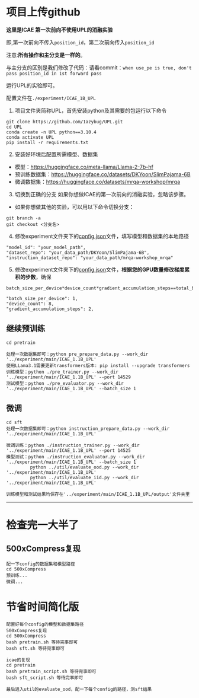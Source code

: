 # 项目上传github

**这里是ICAE 第一次前向不使用UPL的消融实验**

即,第一次前向不传入`position_id`，第二次前向传入`position_id`

注意:**所有操作和主分支是一样的**。

与主分支的区别是我们修改了代码：请看commit：`when use_pe is true, don't pass position_id in 1st forward pass `

运行UPL的实验即可。

配置文件在`./experiment/ICAE_1B_UPL`

1. 项目文件夹简称UPL，首先安装python及其需要的包运行以下命令
```
git clone https://github.com/1azybug/UPL.git
cd UPL
conda create -n UPL python==3.10.4
conda activate UPL
pip install -r requirements.txt
```
2. 安装好环境后配置所需模型、数据集
-  模型：https://huggingface.co/meta-llama/Llama-2-7b-hf
-  预训练数据集：https://huggingface.co/datasets/DKYoon/SlimPajama-6B
-  微调数据集：https://huggingface.co/datasets/mrqa-workshop/mrqa

3. 切换到正确的分支
如果你想做ICAE的第一次前向的消融实验，忽略该步骤。

* 如果你想做其他的实验，可以用以下命令切换分支：
```
git branch -a
git checkout <分支名>
```



4. 修改experiment文件夹下的[config.json](./experiment/ICAE_1B_UPL/config.json)文件，填写模型和数据集的本地路径
```
"model_id": "your_model_path",
"dataset_repo": "your_data_path/DKYoon/SlimPajama-6B",
"instruction_dataset_repo": "your_data_path/mrqa-workshop_mrqa"
```

5. 修改experiment文件夹下的[config.json](./experiment/ICAE_1B_UPL/config.json)文件，**根据您的GPU数量修改梯度累积的步数**，确保 
```
batch_size_per_device*device_count*gradient_accumulation_steps==total_batch_size
```
```
"batch_size_per_device": 1,
"device_count": 8,
"gradient_accumulation_steps": 2,
```

## 继续预训练
```
cd pretrain

处理一次数据集即可：python pre_prepare_data.py --work_dir '../experiment/main/ICAE_1.1B_UPL'
使用LLama3.1需要更新transformers版本: pip install --upgrade transformers
训练模型：python ./pre_trainer.py --work_dir '../experiment/main/ICAE_1.1B_UPL' --port 14529
测试模型：python ./pre_evaluator.py --work_dir '../experiment/main/ICAE_1.1B_UPL' --batch_size 1
```

## 微调
```
cd sft
处理一次数据集即可：python instruction_prepare_data.py --work_dir '../experiment/main/ICAE_1.1B_UPL'

微调训练：python ./instruction_trainer.py --work_dir '../experiment/main/ICAE_1.1B_UPL' --port 14525
模型测试：python ./instruction_evaluator.py --work_dir '../experiment/main/ICAE_1.1B_UPL' --batch_size 1
         python ../util/evaluate_ood.py --work_dir '../experiment/main/ICAE_1.1B_UPL'
         python ../util/evaluate_iid.py --work_dir '../experiment/main/ICAE_1.1B_UPL'

训练模型和测试结果均保存在'../experiment/main/ICAE_1.1B_UPL/output'文件夹里

```
---------------------
# 检查完一大半了

## 500xCompress复现
```
配一下config的数据集和模型路径
cd 500xCompress
预训练...
微调...
```

# 节省时间简化版
```
配置好每个config的模型和数据集路径
500xCompress复现
cd 500xCompress
bash pretrain.sh 等待完事即可
bash sft.sh 等待完事即可

icae的复现
cd pretrain
bash pretrain_script.sh 等待完事即可
bash sft_script.sh 等待完事即可

最后进入util的evaluate_ood，配一下每个config的路径，测sft结果
```
